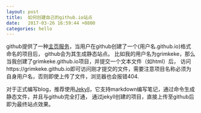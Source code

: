 ```yaml
---
layout: post
title:  如何创建自己的github.io站点
date:   2017-03-26 16:59:44 +0800
categories: hello
---
```


github提供了一种[主页服务][github-page]，当用户在github创建了一个(用户名.github.io)格式命名的项目后，
github会为其生成静态站点。 比如我的用户名为grimkeke，那么当我创建了grimkeke.github.io项目，并提交一个文本文件（如html）后，
访问https://grimkeke.github.io即可访问刚才提交的文件，需要注意项目名称必须为自身用户名，否则即使上传了文件，浏览器也会报错404.

对于正式编写blog，推荐使用[Jekyll][jekyll-url]，它支持markdown编写笔记，通过命令生成静态文件，并且与github完全打通，
通过jekyll创建的项目，直接上传至github后即为最终站点效果。

[jekyll-url]: https://jekyllrb.com/docs/quickstart/
[github-page]: https://pages.github.com/


